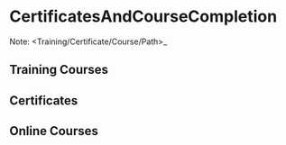 # CertificatesAndCourseCompletion
Note: <Training/Certificate/Course/Path>_<Organization>_<TopicName>_<Year>
## Training Courses

## Certificates

## Online Courses
